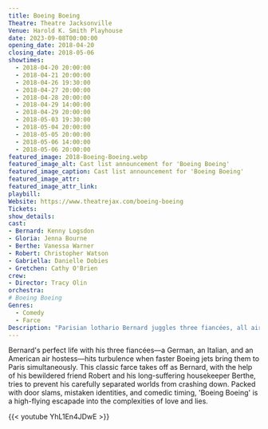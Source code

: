 ```yaml
---
title: Boeing Boeing
Theatre: Theatre Jacksonville
Venue: Harold K. Smith Playhouse
date: 2023-09-08T00:00:00
opening_date: 2018-04-20
closing_date: 2018-05-06
showtimes:
  - 2018-04-20 20:00:00
  - 2018-04-21 20:00:00
  - 2018-04-26 19:30:00
  - 2018-04-27 20:00:00
  - 2018-04-28 20:00:00
  - 2018-04-29 14:00:00
  - 2018-04-29 20:00:00
  - 2018-05-03 19:30:00
  - 2018-05-04 20:00:00
  - 2018-05-05 20:00:00
  - 2018-05-06 14:00:00
  - 2018-05-06 20:00:00
featured_image: 2018-Boeing-Boeing.webp
featured_image_alt: Cast list announcement for 'Boeing Boeing'
featured_image_caption: Cast list announcement for 'Boeing Boeing'
featured_image_attr: 
featured_image_attr_link: 
playbill:
Website: https://www.theatrejax.com/boeing-boeing
Tickets: 
show_details: 
cast:
- Bernard: Kenny Logsdon
- Gloria: Jenna Bourne
- Berthe: Vanessa Warner
- Robert: Christopher Watson
- Gabriella: Danielle Dobies
- Gretchen: Cathy O'Brien
crew:
- Director: Tracy Olin
orchestra:
# Boeing Boeing
Genres:
  - Comedy
  - Farce
Description: "Parisian lothario Bernard juggles three fiancées, all air hostesses on different schedules, until an upgraded Boeing changes everything."
---
```

Bernard's perfect life with his three fiancées—a German, an Italian, and an American air hostess—hits turbulence when faster Boeing jets bring them to Paris simultaneously. This classic farce takes off as Bernard, with the help of his bewildered friend Robert and his long-suffering housekeeper Berthe, tries to prevent his carefully separated worlds from crashing down. Packed with door slams, mistaken identities, and comedic timing, 'Boeing Boeing' is a high-flying escapade into the complexities of love and lies.

{{< youtube YhL1En4JDwE >}}
